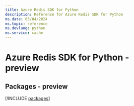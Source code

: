 ```yaml
---
title: Azure Redis SDK for Python
description: Reference for Azure Redis SDK for Python
ms.date: 03/04/2024
ms.topic: reference
ms.devlang: python
ms.service: cache
---
```

# Azure Redis SDK for Python - preview
## Packages - preview
[!INCLUDE [packages](redis-index.md)]